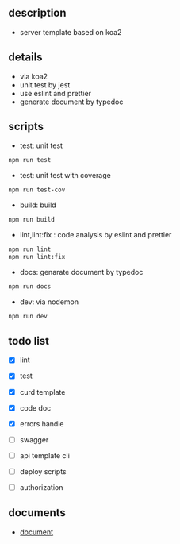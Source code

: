 ## description
- server template based on koa2

## details
- via koa2
- unit test by jest
- use eslint and prettier
- generate document by typedoc 

## scripts
- test: unit test
```bash
npm run test
```

- test: unit test with coverage
```bash
npm run test-cov
```

- build: build
```bash
npm run build
```

- lint,lint:fix : code analysis by eslint and prettier
```bash
npm run lint
npm run lint:fix
```

- docs: genarate document by typedoc
```bash
npm run docs
```

- dev: via nodemon
```bash
npm run dev
```

## todo list
- [x] lint
- [x] test
- [x] curd template
- [x] code doc
- [x] errors handle
- [ ] swagger
- [ ] api template cli
- [ ] deploy scripts
- [ ] authorization


## documents
- [document](./docs/globals.md)
